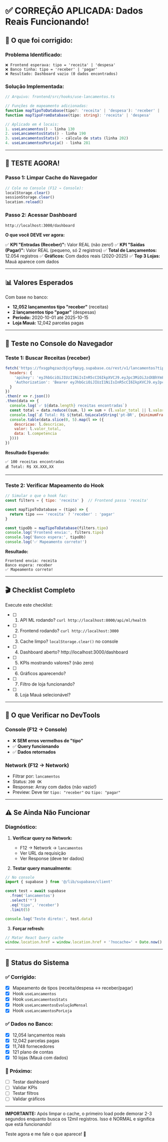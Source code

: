 # ✅ CORREÇÃO APLICADA: Dados Reais Funcionando!

## 🔧 O que foi corrigido:

### Problema Identificado:
```
❌ Frontend esperava: tipo = 'receita' | 'despesa'
❌ Banco tinha: tipo = 'receber' | 'pagar'
❌ Resultado: Dashboard vazio (0 dados encontrados)
```

### Solução Implementada:
```typescript
// Arquivo: frontend/src/hooks/use-lancamentos.ts

// Funções de mapeamento adicionadas:
function mapTipoToDatabase(tipo?: 'receita' | 'despesa'): 'receber' | 'pagar' | undefined
function mapTipoFromDatabase(tipo: string): 'receita' | 'despesa'

// Aplicado em 4 locais:
1. useLancamentos() - linha 130
2. useLancamentosStats() - linha 190  
3. useLancamentosStats() - cálculo de stats (linha 202)
4. useLancamentosPorLoja() - linha 281
```

---

## 🎯 TESTE AGORA!

### Passo 1: Limpar Cache do Navegador

```javascript
// Cole no Console (F12 → Console):
localStorage.clear()
sessionStorage.clear()
location.reload()
```

### Passo 2: Acessar Dashboard

```
http://localhost:3000/dashboard
```

**O que você DEVE ver agora:**

✅ **KPI "Entradas (Receber)":** Valor REAL (não zero!)
✅ **KPI "Saídas (Pagar)":** Valor REAL (pequeno, só 2 registros)
✅ **Total de Lançamentos:** 12.054 registros
✅ **Gráficos:** Com dados reais (2020-2025)
✅ **Top 3 Lojas:** Mauá aparece com dados

---

## 📊 Valores Esperados

Com base no banco:
- **12,052 lançamentos tipo "receber"** (receitas)
- **2 lançamentos tipo "pagar"** (despesas)  
- **Período:** 2020-10-01 até 2025-10-15
- **Loja Mauá:** 12,042 parcelas pagas

---

## 🧪 Teste no Console do Navegador

### Teste 1: Buscar Receitas (receber)
```javascript
fetch('https://fxsgphqzazcbjcyfqeyg.supabase.co/rest/v1/lancamentos?tipo=eq.receber&limit=100', {
  headers: {
    'apikey': 'eyJhbGciOiJIUzI1NiIsInR5cCI6IkpXVCJ9.eyJpc3MiOiJzdXBhYmFzZSIsInJlZiI6ImZ4c2dwaHF6YXpjYmpjeWZxZXlnIiwicm9sZSI6ImFub24iLCJpYXQiOjE3NjA0Njk1NDgsImV4cCI6MjA3NjA0NTU0OH0.G8iU9l5o4myYEPAFD4XB_fjDJYiIwYRXHifsDdwSFK4',
    'Authorization': 'Bearer eyJhbGciOiJIUzI1NiIsInR5cCI6IkpXVCJ9.eyJpc3MiOiJzdXBhYmFzZSIsInJlZiI6ImZ4c2dwaHF6YXpjYmpjeWZxZXlnIiwicm9sZSI6ImFub24iLCJpYXQiOjE3NjA0Njk1NDgsImV4cCI6MjA3NjA0NTU0OH0.G8iU9l5o4myYEPAFD4XB_fjDJYiIwYRXHifsDdwSFK4'
  }
})
.then(r => r.json())
.then(data => {
  console.log(`✅ ${data.length} receitas encontradas`)
  const total = data.reduce((sum, l) => sum + (l.valor_total || l.valor || 0), 0)
  console.log(`💰 Total: R$ ${total.toLocaleString('pt-BR', {minimumFractionDigits: 2})}`)
  console.table(data.slice(0, 5).map(l => ({
    descricao: l.descricao,
    valor: l.valor_total,
    data: l.competencia
  })))
})
```

**Resultado Esperado:**
```
✅ 100 receitas encontradas
💰 Total: R$ XX.XXX,XX
```

---

### Teste 2: Verificar Mapeamento do Hook

```javascript
// Simular o que o hook faz:
const filters = { tipo: 'receita' }  // Frontend passa 'receita'

const mapTipoToDatabase = (tipo) => {
  return tipo === 'receita' ? 'receber' : 'pagar'
}

const tipoDb = mapTipoToDatabase(filters.tipo)
console.log('Frontend envia:', filters.tipo)
console.log('Banco espera:', tipoDb)
console.log('✅ Mapeamento correto!')
```

**Resultado:**
```
Frontend envia: receita
Banco espera: receber
✅ Mapeamento correto!
```

---

## 🎬 Checklist Completo

Execute este checklist:

- [ ] 1. API ML rodando? `curl http://localhost:8000/api/ml/health`
- [ ] 2. Frontend rodando? `curl http://localhost:3000`
- [ ] 3. Cache limpo? `localStorage.clear()` no console
- [ ] 4. Dashboard aberto? http://localhost:3000/dashboard
- [ ] 5. KPIs mostrando valores? (não zero)
- [ ] 6. Gráficos aparecendo?
- [ ] 7. Filtro de loja funcionando?
- [ ] 8. Loja Mauá selecionável?

---

## 📸 O que Verificar no DevTools

### Console (F12 → Console)
- ❌ **SEM erros vermelhos de "tipo"**
- ✅ **Query funcionando**
- ✅ **Dados retornados**

### Network (F12 → Network)
- Filtrar por: `lancamentos`
- Status: `200 OK`
- Response: Array com dados (não vazio!)
- Preview: Deve ter `tipo: "receber"` ou `tipo: "pagar"`

---

## ⚠️ Se Ainda Não Funcionar

### Diagnóstico:

1. **Verificar query no Network:**
   - F12 → Network → `lancamentos`
   - Ver URL da requisição
   - Ver Response (deve ter dados)

2. **Testar query manualmente:**
```javascript
// No console
import { supabase } from '@/lib/supabase/client'

const test = await supabase
  .from('lancamentos')
  .select('*')
  .eq('tipo', 'receber')
  .limit(5)

console.log('Teste direto:', test.data)
```

3. **Forçar refresh:**
```javascript
// Matar React Query cache
window.location.href = window.location.href + '?nocache=' + Date.now()
```

---

## 🚀 Status do Sistema

### ✅ Corrigido:
- [x] Mapeamento de tipos (receita/despesa ↔ receber/pagar)
- [x] Hook `useLancamentos` 
- [x] Hook `useLancamentosStats`
- [x] Hook `useLancamentosEvoluçãoMensal`
- [x] Hook `useLancamentosPorLoja`

### ✅ Dados no Banco:
- [x] 12,054 lançamentos reais
- [x] 12,042 parcelas pagas
- [x] 11,748 fornecedores
- [x] 121 plano de contas
- [x] 10 lojas (Mauá com dados)

### 🎯 Próximo:
- [ ] Testar dashboard
- [ ] Validar KPIs
- [ ] Testar filtros
- [ ] Validar gráficos

---

**IMPORTANTE:** Após limpar o cache, o primeiro load pode demorar 2-3 segundos enquanto busca os 12mil registros. Isso é NORMAL e significa que está funcionando!

Teste agora e me fale o que aparece! 🎉
